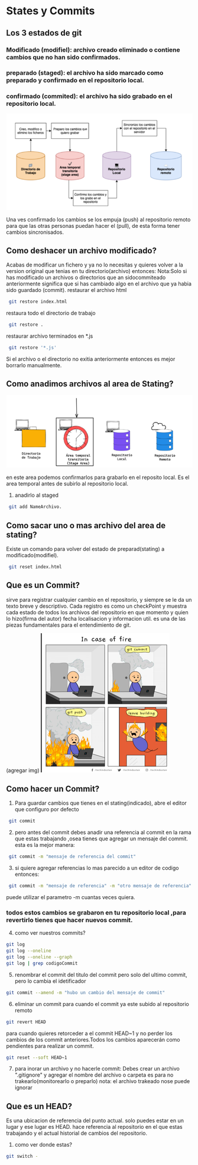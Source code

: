 # States y Commits
## Los 3 estados de git

### Modificado (modifiel): archivo creado eliminado o contiene cambios que no han sido confirmados.
### preparado (staged): el archivo ha sido marcado como preparado y confirmado en el repositorio local.
### confirmado (commited): el archivo ha sido grabado en el repositorio local.

![Texto alternativo](../img/3estados.png)


 Una ves confirmado los cambios se los empuja (push) al repositorio remoto para que las otras personas puedan hacer el (pull), de esta forma tener cambios sincronisados.

## Como deshacer un archivo modificado?
Acabas de modificar un fichero y ya no lo necesitas y quieres volver a la version original que tenias en tu directorio(archivo) entonces:
    Nota:Solo si has modificado un archivos o directorios que an sidocommiteado anteriormente
significa que si has cambiado algo en el archivo que ya habia sido guardado (commit).
restaurar el archivo html
```bash
 git restore index.html
```
restaura todo el directorio de trabajo
```bash
 git restore .
```
restaurar archivo terminados en *.js
```bash
 git restore '*.js'
```
Si el archivo o el directorio no exitia anteriormente entonces es mejor borrarlo manualmente.

## Como anadimos archivos al area de Stating?

![Texto alternativo](../img/areaStating.png)

en este area podemos confirmarlos para grabarlo en el reposito local.
Es el area temporal antes de subirlo al repositorio local.

1. anadirlo al staged
```bash
 git add NameArchivo.
```
## Como sacar uno o mas archivo del area de stating?
Existe un comando para volver del estado de preparad(stating)  a modificado(modifiel).
```bash
 git reset index.html
```

## Que es un Commit?
sirve para registrar cualquier cambio en el repositorio, y siempre se le da un texto breve y descriptivo.
Cada registro es como un checkPoint y muestra cada estado de todos los archivos del repositorio en que momento y quien lo hizo(firma del autor) fecha localisacion y informacion util.
es una de las piezas fundamentales para el entendimiento de git.

(agregar img)
![Texto alternativo](../img/memecommit.png)

## Como hacer un Commit?
1. Para guardar cambios que tienes en el stating(indicado), abre el editor que configuro por defecto
```bash
 git commit
 ```
 2. pero antes del commit debes anadir una referencia al commit en la rama que estas trabajando ,osea tienes que agregar un mensaje del commit.
 esta es la mejor manera:
```bash
 git commit -m "mensaje de referencia del commit"
```
3. si quiere agregar referencias lo mas parecido a un editor de codigo entonces:
```bash
 git commit -m "mensaje de referencia" -m "otro mensaje de referencia"
```
puede utilizar el parametro -m cuantas veces quiera.
### todos estos cambios se grabaron en tu repositorio local ,para revertirlo tienes que hacer nuevos commit.

4. como ver nuestros commits?
```bash
git log 
git log --oneline
git log --oneline --graph
git log | grep codigoCommit
```
5. renombrar el commit del titulo del commit pero solo del ultimo commit, pero lo cambia el idetificador
```bash
git commit --amend -m "hubo un cambio del mensaje de commit"
```
6. eliminar un commit
para cuando el commit ya este subido al repositorio remoto
```bash
git revert HEAD
```
para cuando quieres retorceder a el commit HEAD~1 y no perder los cambios de los commit anteriores.Todos los cambios aparecerán como pendientes para realizar un commit.
```bash 
git reset --soft HEAD~1
```
7. para inorar un archivo y no hacerle commit:
Debes crear un archivo ".gitignore" y agregar el nombre del archivo o carpeta es para no trakearlo(monitorearlo o preparlo)
nota: el archivo trakeado nose puede ignorar 

## Que es un HEAD?
Es una ubicacion de referencia del punto actual.
solo puedes estar en un lugar y ese lugar es HEAD.
hace referencia al repositorio en el que estas trabajando y el actual historial de cambios del repositorio.
1. como ver donde estas?
```bash
git switch -
```










































